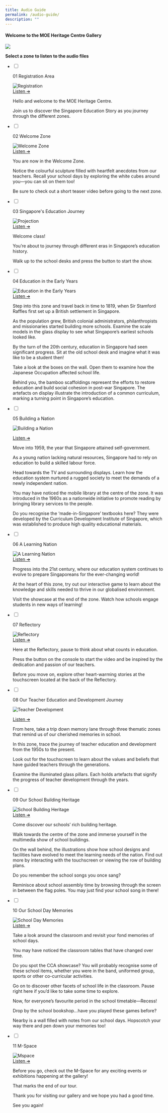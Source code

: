 ```yaml
---
title: Audio Guide
permalink: /audio-guide/
description: ""
---
```

#### Welcome to the MOE Heritage Centre Gallery
![](/images/Audio%20Guide/gallerymap.png)

**Select a zone to listen to the audio files**

<ul class="jekyllcodex_accordion">  
  
<li>  
  
<input type="checkbox" id="accordion1">  
  
<label for="accordion1">01 Registration Area</label>  
  
<div>  
  
<p>
<img alt="Registration" src="/images/Audio%20Guide/01_registration.jpg">
<br><a href="https://drive.google.com/file/d/130Wr7fWNJ3dRAOjthnHXsAoIgffqmNf9/view?usp=share_link target=">Listen ➔</a>
</p><p>Hello and welcome to the MOE Heritage Centre.  
  
Join us to discover the Singapore Education Story as you journey through the different zones.
</p><p></p>  
  
</div>  
  
</li>  
<li>  
  
<input type="checkbox" id="accordion2">  
  
<label for="accordion2">02 Welcome Zone</label>  
  
<div>  
  
<p>

<img alt="Welcome Zone" src="/images/Audio%20Guide/02_welcomezone.jpg">
<br>
<a target="\_blank" href="https://drive.google.com/file/d/1XEo1b_FK_nYKS0sP_oKoFrEn1cw7BCBx/view?usp=share_link">Listen ➔</a>

You are now in the Welcome Zone.  
  
Notice the colourful sculpture filled with heartfelt anecdotes from our teachers. Recall your school days by exploring the white cubes around you—you can sit on them too!  
  
Be sure to check out a short teaser video before going to the next zone.
</p>  
  
</div>  
  
</li>  
  
<li>  
  
<input type="checkbox" id="accordion3">  
  
<label for="accordion3">03 Singapore's Education Journey </label>  
  
<div>  
  
<p>
<img alt="Projection" src="/images/Audio%20Guide/03_projection.jpg">
<br>
<a href="https://drive.google.com/file/d/1dsupnHenmZoTZLCE7PDJ0vOqtpKyjf65/view?usp=share_link target=">Listen ➔</a>
</p><p>Welcome class!  
  
You’re about to journey through different eras in Singapore’s education history.  
  
Walk up to the school desks and press the button to start the show.
  
</p>  
  
</div>  
  
</li>  
	
<li>  
  
<input type="checkbox" id="accordion4">  
  
<label for="accordion4">04 Education in the Early Years</label>  
  
<div>  
  
<p>
<img alt="Education in the Early Years" src="/images/Audio%20Guide/04_educationearlyyears.jpg">
<br>
<a target="\_blank" href="https://drive.google.com/file/d/1OOsnwtZvdS3F03QzvO_1KvDtqiMKCu5F/view?usp=sharing">Listen ➔</a>
</p><p>Step into this zone and travel back in time to 1819, when Sir Stamford Raffles first set up a British settlement in Singapore.  
  
As the population grew, British colonial administrators, philanthropists and missionaries started building more schools. Examine the scale models in the glass display to see what Singapore’s earliest schools looked like.  
  
By the turn of the 20th century, education in Singapore had seen significant progress. Sit at the old school desk and imagine what it was like to be a student then!  
  
Take a look at the boxes on the wall. Open them to examine how the Japanese Occupation affected school life.  
  
Behind you, the bamboo scaffoldings represent the efforts to restore education and build social cohesion in post-war Singapore. The artefacts on display illustrate the introduction of a common curriculum, marking a turning point in Singapore’s education.
  
</p>  
  
</div>  
  
</li>  	
  
<li>  
  
<input type="checkbox" id="accordion5">  
  
<label for="accordion5">05 Building a Nation </label>  
  
<div>  
  
<p>

<img alt="Building a Nation" src="/images/Audio%20Guide/05_buildingnation.jpg">
<br>
	
<a target="\_blank" href="https://drive.google.com/file/d/18MLwgVZaaHtAaND_5mfMki0admM2XYd5/view?usp=share_link">Listen ➔</a>
	
</p><p>Move into 1959, the year that Singapore attained self-government.  
  
As a young nation lacking natural resources, Singapore had to rely on education to build a skilled labour force.  
  
Head towards the TV and surrounding displays. Learn how the education system nurtured a rugged society to meet the demands of a newly independent nation.  
  
You may have noticed the mobile library at the centre of the zone. It was introduced in the 1960s as a nationwide initiative to promote reading by bringing library services to the people.  
  
Do you recognise the ‘made-in-Singapore’ textbooks here? They were developed by the Curriculum Development Institute of Singapore, which was established to produce high quality educational materials.
  
</p>  
  
</div>  
  
</li>  

<li>  
  
<input type="checkbox" id="accordion6">  
  
<label for="accordion6">06 A Learning Nation</label>  
  
<div>  
  
<p>

<img alt="A Learning Nation" src="/images/Audio%20Guide/06_learningnation.jpg">
<br>
<a target="\_blank" href="https://drive.google.com/file/d/17bSB41hM4z5JccmpIYMpai7E6epsmdO9/view?usp=sharing">Listen ➔</a>
	

</p><p>Progress into the 21st&nbsp;century, where our education system continues to evolve to prepare Singaporeans for the ever-changing world!  
  
At the heart of this zone, try out our interactive game to learn about the knowledge and skills needed to thrive in our globalised environment.  
  
Visit the showcase at the end of the zone. Watch how schools engage students in new ways of learning!
  
</p>  
  
</div>  
  
</li>  
	
<li>  
  
<input type="checkbox" id="accordion7">  
  
<label for="accordion7">07 Reflectory</label>  
  
<div>  
  
<p>

<img alt="Reflectory" src="/images/Audio%20Guide/07_reflectory.jpg">
<br>
<a target="\_blank" href="https://drive.google.com/file/d/1Mq9biDpHxG4qM_euQSo6mPM8COST9Qz-/view?usp=sharing">Listen ➔</a>
	

</p><p>Here at the Reflectory, pause to think about what counts in education.  
  
Press the button on the console to start the video and be inspired by the dedication and passion of our teachers.  
  
Before you move on, explore other heart-warming stories at the touchscreen located at the back of the Reflectory.
  
</p>  
  
</div>  
  
</li>  

<li>  
  
<input type="checkbox" id="accordion8">  
  
<label for="accordion8">08 Our Teacher Education and Development Journey</label>  
  
<div>  
  
<p>

<img alt="Teacher Development" src="/images/Audio%20Guide/08_teacherdevelopment.jpg">
<br>
	
<a target="\_blank" href="https://drive.google.com/file/d/1N0SZiX_pPwpBvbQR2HS9GQgt1isMjQAT/view?usp=sharing">Listen ➔</a>
	

</p><p>From here, take a trip down memory lane through three thematic zones that remind us of our cherished memories in school.  
  
In this zone, trace the journey of teacher education and development from the 1950s to the present.  
  
Look out for the touchscreen to learn about the values and beliefs that have guided teachers through the generations.  
  
Examine the illuminated glass pillars. Each holds artefacts that signify the progress of teacher development through the years.
</p>  
  
</div>  
  
</li>  

<li>  
  
<input type="checkbox" id="accordion9">  
  
<label for="accordion9">09 Our School Building Heritage</label>  
  
<div>  
  
<p>
<img alt="School Building Heritage" src="/images/Audio%20Guide/09_schoolbuilding.jpg">
<br>
<a target="\_blank" href="https://drive.google.com/file/d/19ToWIUZYBMcuP8dE5mxqW61-SLOz8bDY/view?usp=sharing">Listen ➔</a>
	

</p><p>Come discover our schools’ rich building heritage.  
  
Walk towards the centre of the zone and immerse yourself in the multimedia show of school buildings.  
  
On the wall behind, the illustrations show how school designs and facilities have evolved to meet the learning needs of the nation. Find out more by interacting with the touchscreen or viewing the row of building plans.  
  
Do you remember the school songs you once sang?  
  
Reminisce about school assembly time by browsing through the screen in between the flag poles. You may just find your school song in there!
</p>  
  
</div>  
  
</li>

<li>  
  
<input type="checkbox" id="accordion10">  
  
<label for="accordion10">10 Our School Day Memories</label>  
  
<div>  
  
<p>

<img alt="School Day Memories" src="/images/Audio%20Guide/10_schoolday.jpg">
<br>
<a target="\_blank" href="https://drive.google.com/file/d/1vizy2jRw8oXJelm-8oWsFp85s4kmhplU/view?usp=sharing">Listen ➔</a>
	

</p><p>Take a look around the classroom and revisit your fond memories of school days.  
  
You may have noticed the classroom tables that have changed over time.  
  
Do you spot the CCA showcase? You will probably recognise some of these school items, whether you were in the band, uniformed group, sports or other co-curricular activities.  
  
Go on to discover other facets of school life in the classroom. Pause right here if you’d like to take some time to explore.  
  
Now, for everyone’s favourite period in the school timetable—Recess!  
  
Drop by the school bookshop…have you played these games before?  
  
Nearby is a wall filled with notes from our school days. Hopscotch your way there and pen down your memories too!
</p>  
  
</div>  
  
</li>
	
<li>  
  
<input type="checkbox" id="accordion11">  
  
<label for="accordion11">11 M-Space</label>  
  
<div>  
  
<p>

<img alt="Mspace" src="/images/Audio%20Guide/11_mspace.jpg">
<br>
<a target="\_blank" href="https://drive.google.com/file/d/1mmgcZvdI88JYnTbtHMac86N7Y0I4OvxY/view?usp=sharing">Listen ➔</a>
	

</p><p>Before you go, check out the M-Space for any exciting events or exhibitions happening at the gallery!  
  
That marks the end of our tour.  
  
Thank you for visiting our gallery and we hope you had a good time.  
  
See you again!
</p>  
  
</div>  
  
</li>  
</ul>